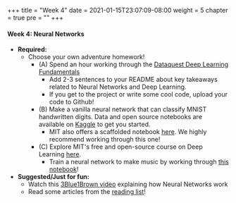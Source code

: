 +++
title = "Week 4"
date = 2021-01-15T23:07:09-08:00
weight = 5
chapter = true
pre = "<b></b>"
+++

#### Week 4: Neural Networks
- **Required:** 
  - Choose your own adventure homework!
    - (A) Spend an hour working through the [Dataquest Deep Learning Fundamentals](https://app.dataquest.io/course/deep-learning-fundamentals)
      - Add 2-3 sentences to your README about key takeaways related to Neural Networks and Deep Learning. 
      - If you get to the project or write some cool code, upload your code to Github!
    - (B) Make a vanilla neural network that can classify MNIST handwritten digits. Data and open source notebooks are available on [Kaggle](https://www.kaggle.com/uoojin95/mnist-with-vanilla-neural-network) to get you started. 
      - MIT also offers a scaffolded notebook [here](https://github.com/aamini/introtodeeplearning/blob/master/lab2/Part1_MNIST.ipynb). We highly recommend working through this one!
    - (C) Explore MIT's free and open-source course on Deep Learning [here](http://introtodeeplearning.com).
      - Train a neural network to make music by working through [this notebook](https://github.com/aamini/introtodeeplearning/blob/master/lab1/Part2_Music_Generation.ipynb)! 
- **Suggested/Just for fun:** 
  - Watch this [3Blue1Brown video](https://www.youtube.com/watch?v=aircAruvnKk) explaining how Neural Networks work
  - Read some articles from the [reading list](https://datascience4biotech.com/resources/articles/)!

